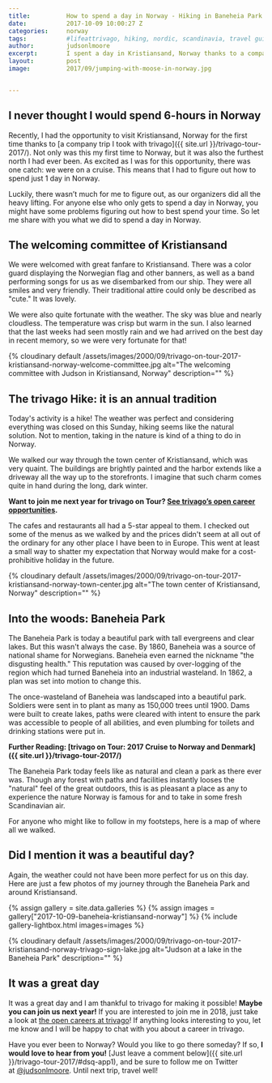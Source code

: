 ```yaml
---
title:			How to spend a day in Norway - Hiking in Baneheia Park in Kristiansand
date:			2017-10-09 10:00:27 Z
categories:		norway
tags:			#lifeattrivago, hiking, nordic, scandinavia, travel guide
author:			judsonlmoore
excerpt:		I spent a day in Kristiansand, Norway thanks to a company cruise for the 2017 trivago on Tour. Though just one day, I experienced memories that will last forever!
layout:			post
image:			2017/09/jumping-with-moose-in-norway.jpg


---
```


## I never thought I would spend 6-hours in Norway

Recently, I had the opportunity to visit Kristiansand, Norway for the first time thanks to [a company trip I took with trivago]({{ site.url }}/trivago-tour-2017/). Not only was this my first time to Norway, but it was also the furthest north I had ever been. As excited as I was for this opportunity, there was one catch: we were on a cruise. This means that I had to figure out how to spend just 1 day in Norway.

Luckily, there wasn’t much for me to figure out, as our organizers did all the heavy lifting. For anyone else who only gets to spend a day in Norway, you might have some problems figuring out how to best spend your time. So let me share with you what we did to spend a day in Norway.

## The welcoming committee of Kristiansand

We were welcomed with great fanfare to Kristiansand. There was a color guard displaying the Norwegian flag and other banners, as well as a band performing songs for us as we disembarked from our ship. They were all smiles and very friendly. Their traditional attire could only be described as "cute." It was lovely.

We were also quite fortunate with the weather. The sky was blue and nearly cloudless. The temperature was crisp but warm in the sun. I also learned that the last weeks had seen mostly rain and we had arrived on the best day in recent memory, so we were very fortunate for that!

{% cloudinary default /assets/images/2000/09/trivago-on-tour-2017-kristiansand-norway-welcome-committee.jpg alt="The welcoming committee with Judson in Kristiansand, Norway" description="" %}

## The trivago Hike: it is an annual tradition

Today's activity is a hike! The weather was perfect and considering everything was closed on this Sunday, hiking seems like the natural solution. Not to mention, taking in the nature is kind of a thing to do in Norway.

We walked our way through the town center of Kristiansand, which was very quaint. The buildings are brightly painted and the harbor extends like a driveway all the way up to the storefronts. I imagine that such charm comes quite in hand during the long, dark winter.

**Want to join me next year for trivago on Tour? [See trivago’s open career opportunities](http://company.trivago.com/jobs/).**

The cafes and restaurants all had a 5-star appeal to them. I checked out some of the menus as we walked by and the prices didn't seem at all out of the ordinary for any other place I have been to in Europe. This went at least a small way to shatter my expectation that Norway would make for a cost-prohibitive holiday in the future.

{% cloudinary default /assets/images/2000/09/trivago-on-tour-2017-kristiansand-norway-town-center.jpg alt="The town center of Kristiansand, Norway" description="" %}

## Into the woods: Baneheia Park

The Baneheia Park is today a beautiful park with tall evergreens and clear lakes. But this wasn't always the case. By 1860, Baneheia was a source of national shame for Norwegians. Baneheia even earned the nickname "the disgusting health." This reputation was caused by over-logging of the region which had turned Baneheia into an industrial wasteland. In 1862, a plan was set into motion to change this.

The once-wasteland of Baneheia was landscaped into a beautiful park. Soldiers were sent in to plant as many as 150,000 trees until 1900. Dams were built to create lakes, paths were cleared with intent to ensure the park was accessible to people of all abilities, and even plumbing for toilets and drinking stations were put in.

**Further Reading: [trivago on Tour: 2017 Cruise to Norway and Denmark]({{ site.url }}/trivago-tour-2017/)**

The Baneheia Park today feels like as natural and clean a park as there ever was. Though any forest with paths and facilities instantly looses the "natural" feel of the great outdoors, this is as pleasant a place as any to experience the nature Norway is famous for and to take in some fresh Scandinavian air.

For anyone who might like to follow in my footsteps, here is a map of where all we walked.

## Did I mention it was a beautiful day?

Again, the weather could not have been more perfect for us on this day. Here are just a few photos of my journey through the Baneheia Park and around Kristiansand.

{% assign gallery = site.data.galleries %}
{% assign images = gallery["2017-10-09-baneheia-kristiansand-norway"] %}
{% include gallery-lightbox.html images=images %}

{% cloudinary default /assets/images/2000/09/trivago-on-tour-2017-kristiansand-norway-trivago-sign-lake.jpg alt="Judson at a lake in the Baneheia Park" description="" %}

## It was a great day

It was a great day and I am thankful to trivago for making it possible! **Maybe you can join us next year!** If you are interested to join me in 2018, just take a look at [the open careers at trivago](http://company.trivago.com/jobs/)! If anything looks interesting to you, let me know and I will be happy to chat with you about a career in trivago.

Have you ever been to Norway? Would you like to go there someday? If so, **I would love to hear from you!** [Just leave a comment below]({{ site.url }}/trivago-tour-2017/#dsq-app1), and be sure to follow me on Twitter at [@judsonlmoore](https://www.twitter.com/judsonlmoore/). Until next trip, travel well!
